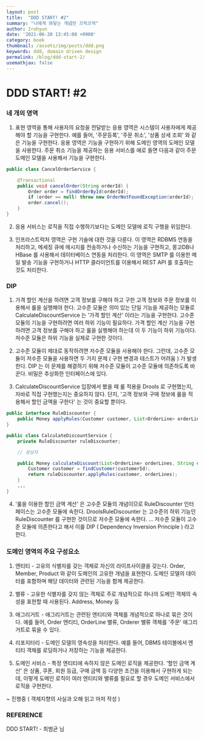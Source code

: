 ```yaml
---
layout: post
title:  "DDD START! #2"
summary: "나에게 와닿는 개념만 끄적끄적"
author: 2rohyun
date: '2021-06-20 13:45:00 +0900'
category: book
thumbnail: /assets/img/posts/ddd.png
keywords: ddd, domain driven design
permalink: /blog/ddd-start-2/
usemathjax: false
---
```


# DDD START! #2

### 네 개의 영역

1. 표현 영역을 통해 사용자의 요청을 전달받는 응용 영역은 시스템이 사용자에게 제공해야 할 기능을 구현한다. 예를 들어, '주문등록', '주문 취소', '상품 상세 조회' 와 같은 기능을 구현한다. 응용 영역은 기능을 구현하기 위해 도메인 영역의 도메인 모델을 사용한다. 주문 취소 기능을 제공하는 응용 서비스를 예로 들면 다음과 같이 주문 도메인 모델을 사용해서 기능을 구현한다.

```java
public class CancelOrderService {

    @Transactional
    public void cancelOrder(String orderId) {
        Order order = findOrderById(orderId);
        if (order == null) throw new OrderNotFoundException(orderId);
        order.cancel();
    }
}
```

2. 응용 서비스는 로직을 직접 수행하기보다는 도메인 모델에 로직 구행을 위임한다.

3. 인프라스트럭처 영역은 구현 기술에 대한 것을 다룬다. 이 영역은 RDBMS 연동을 처리하고, 메세징 큐에 메시지를 전송하거나 수신하는 기능을 구현하고, 몽고DB나 HBase 를 사용해서 데이터베이스 연동을 처리한다. 이 영역은 SMTP 를 이용한 메일 발송 기능을 구현하거나 HTTP 클라이언트를 이용해서 REST API 를 호출하는 것도 처리한다.

### DIP

1. 가격 할인 계산을 하려면 고객 정보를 구해야 하고 구한 고객 정보와 주문 정보를 이용해서 룰을 실행해야 한다. 고수준 모듈은 의미 있는 단일 기능을 제공하는 모듈로 CalculateDiscountService 는 '가격 할인 계산' 이라는 기능을 구현한다. 고수준 모듈의 기능을 구현하려면 여러 하위 기능이 필요하다. 가격 할인 계산 기능을 구현하려면 고객 정보를 구해야 하고 룰을 실행해야 하는데 이 두 기능이 하위 기능이다. 저수준 모듈은 하위 기능을 실제로 구현한 것이다.

2. 고수준 모듈이 제대로 동작하려면 저수준 모듈을 사용해야 한다. 그런데, 고수준 모듈이 저수준 모듈을 사용하면 두 가지 문제 ( 구현 변경과 테스트가 어려움 ) 가 발생한다. DIP 는 이 문제를 해결하기 위해 저수준 모듈이 고수준 모듈에 의존하도록 바꾼다. 비밀은 추상화한 인터페이스에 있다.

3. CalculateDiscountService 입장에서 봤을 때 룰 적용을 Drools 로 구현했는지, 자바로 직접 구현했는지는 중요하지 않다. 단지, '고객 정보와 구매 정보에 룰을 적용해서 할인 금액을 구한다' 는 것이 중요할 뿐이다.

```java
public interface RuleDiscounter {
    public Money applyRules(Customer customer, List<OrderLine> orderLines);
}
```

```java
public class CalculateDiscountService {
    private RuleDiscounter ruleDiscounter;

    // 생성자

    public Money calculateDiscount(List<OrderLine> orderLines, String customerId) {
        Customer customer = findCustomer(customerId);
        return ruleDiscounter.applyRules(customer, orderLines);
    }
    ...
}
```

4. '룰을 이용한 할인 금액 계산' 은 고수준 모듈의 개념이므로 RuleDiscounter 인터페이스는 고수준 모듈에 속한다. DroolsRuleDiscounter 는 고수준의 하위 기능인 RuleDiscounter 를 구현한 것이므로 저수준 모듈에 속한다. ... 저수준 모듈이 고수준 모듈에 의존한다고 해서 이를 DIP ( Dependency Inversion Principle ) 라고 한다.

### 도메인 영역의 주요 구성요소

1. 엔티티 - 고유의 식별자를 갖는 객체로 자신의 라이프사이클을 갖는다. Order, Member, Product 와 같이 도메인의 고유한 개념을 표현한다. 도메인 모델의 데이터를 포함하며 해당 데이터와 관련된 기능을 함께 제공한다.

2. 밸류 - 고유한 식별자를 갖지 않는 객체로 주로 개념적으로 하나의 도메인 객체의 속성을 표현할 때 사용된다. Address, Money 등

3. 애그리거트 - 애그리거트는 관련된 엔티티와 객체를 개념적으로 하나로 묶은 것이다. 예를 들어, Order 엔티티, OrderLine 밸류, Orderer 밸류 객체를 '주문' 애그리거트로 묶을 수 있다.

4. 리포지터리 - 도메인 모델의 영속성을 처리한다. 예를 들어, DBMS 테이블에서 엔티티 객체를 로딩하거나 저장하는 기능을 제공한다.

5. 도메인 서비스 - 특정 엔티티에 속하지 않은 도메인 로직을 제공한다. '할인 금액 계산' 은 상품, 쿠폰, 회원 등급, 구매 금액 등 다양한 조건을 이용해서 구현하게 되는데, 이렇게 도메인 로직이 여러 엔티티와 밸류를 필요로 할 경우 도메인 서비스에서 로직을 구현한다.


~ 진행중 ( 객체지향의 사실과 오해 읽고 마저 작성 )

### REFERENCE

DDD START! - 최범균 님

